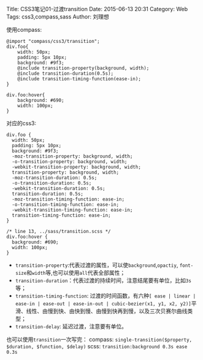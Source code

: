 Title: CSS3笔记01-过渡transition
Date: 2015-06-13 20:31
Category: Web
Tags: css3,compass,sass
Author: 刘理想

使用compass:

```
@import "compass/css3/transition";
div.foo{
    width: 50px;
    padding: 5px 10px;
    background: #9f3;
    @include transition-property(background, width);
    @include transition-duration(0.5s);
    @include transition-timing-function(ease-in);
}

div.foo:hover{
    background: #690;
    width: 100px;
}
```

对应的css3:
```
div.foo {
  width: 50px;
  padding: 5px 10px;
  background: #9f3;
  -moz-transition-property: background, width;
  -o-transition-property: background, width;
  -webkit-transition-property: background, width;
  transition-property: background, width;
  -moz-transition-duration: 0.5s;
  -o-transition-duration: 0.5s;
  -webkit-transition-duration: 0.5s;
  transition-duration: 0.5s;
  -moz-transition-timing-function: ease-in;
  -o-transition-timing-function: ease-in;
  -webkit-transition-timing-function: ease-in;
  transition-timing-function: ease-in;
}

/* line 13, ../sass/transition.scss */
div.foo:hover {
  background: #690;
  width: 100px;
}
```

- `transition-property`:代表过渡的属性，可以使`background`,`opactiy`, `font-size`和`width`等,也可以使用`all`代表全部属性；
- `transition-duration`：代表过渡的持续时间，注意结尾要有单位，比如`3s`等；
- `transition-timing-function`: 过渡的时间函数，有六种`[ ease | linear | ease-in | ease-out | ease-in-out | cubic-bezier(x1, y1, x2, y2)]`平滑、线性、由慢到快、由快到慢、由慢到快再到慢，以及三次贝赛尔曲线类型；
- `transition-delay`: 延迟过渡，注意要有单位。

也可以使用`transition`一次写完：
compass:
`single-transition($property, $duration, $function, $delay)`
scss:
`transition:background 0.3s ease 0.3s`


